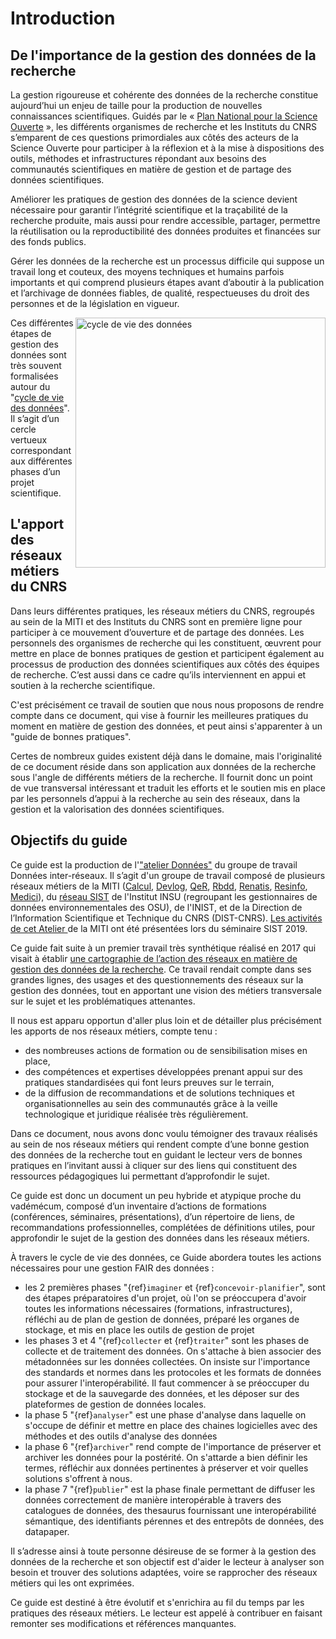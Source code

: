 # Introduction

<h2>De l'importance de la gestion des données de la recherche</h2>

La gestion rigoureuse et cohérente des données de la recherche constitue aujourd’hui un enjeu de taille pour la production de nouvelles connaissances scientifiques. Guidés par le « [Plan National pour la Science Ouverte](https://www.ouvrirlascience.fr/plan-national-pour-la-science-ouverte/) », les différents organismes de recherche et les Instituts du CNRS s’emparent de ces questions primordiales aux côtés des acteurs de la Science Ouverte pour participer à la réflexion et à la mise à dispositions des outils, méthodes et infrastructures répondant aux besoins des communautés scientifiques en matière de gestion et de partage des données scientifiques. 

Améliorer les pratiques de gestion des données de la science devient nécessaire pour garantir l’intégrité scientifique et la traçabilité de la recherche produite, mais aussi pour rendre accessible, partager, permettre la réutilisation ou la reproductibilité des données produites et financées sur des fonds publics.

Gérer les données de la recherche est un processus difficile qui suppose un travail long et couteux, des moyens techniques et humains parfois importants et qui comprend plusieurs étapes avant d’aboutir à la publication et l’archivage de données fiables, de qualité, respectueuses du droit des personnes et de la législation en vigueur.

<img src="https://www.cnrs.fr/mi/IMG/png/donnees.png" width=400px align=right alt="cycle de vie des données">

Ces différentes étapes de gestion des données sont très souvent formalisées autour du "[cycle de vie des données](https://www.cnrs.fr/mi/IMG/png/donnees.png)". Il s’agit d’un cercle vertueux correspondant aux différentes phases d’un projet scientifique.

<h2>L'apport des réseaux métiers du CNRS</h2>

Dans leurs différentes pratiques, les réseaux métiers du CNRS, regroupés au sein de la MITI et des Instituts du CNRS sont en première ligne pour participer à ce mouvement d’ouverture et de partage des données. Les personnels des organismes de recherche qui les constituent, œuvrent pour mettre en place de bonnes pratiques de gestion et participent également au processus de production des données scientifiques aux côtés des équipes de recherche. C’est aussi dans ce cadre qu’ils interviennent en appui et soutien à la recherche scientifique.

C'est précisément ce travail de soutien que nous nous proposons de rendre compte dans ce document, qui vise à fournir les meilleures pratiques du moment en matière de gestion des données, et peut ainsi s'apparenter à un "guide de bonnes pratiques".

Certes de nombreux guides existent déjà dans le domaine, mais l'originalité de ce document réside dans son application aux données de la recherche sous l'angle de différents métiers de la recherche. Il fournit donc un point de vue transversal intéressant et traduit les efforts et le soutien mis en place par les personnels d’appui à la recherche au sein des réseaux, dans la gestion et la valorisation des données scientifiques.

<h2>Objectifs du guide</h2>

Ce guide est la production de l'["atelier Données"](https://mi-gt-donnees.pages.math.unistra.fr/site/index.html) du groupe de travail Données inter-réseaux. Il s’agit d'un groupe de travail composé de plusieurs réseaux métiers de la MITI ([Calcul](https://calcul.math.cnrs.fr/), [Devlog](http://devlog.cnrs.fr/), [QeR](http://qualite-en-recherche.cnrs.fr/), [Rbdd](http://rbdd.cnrs.fr/), [Renatis](http://renatis.cnrs.fr/), [Resinfo](https://resinfo.org/), [Medici](http://medici.in2p3.fr/)), du [réseau SIST](http://sist.cnrs.fr) de l'Institut INSU (regroupant les gestionnaires de données environnementales des OSU), de l'INIST, et de la Direction de l’Information Scientifique et Technique du CNRS (DIST-CNRS). [Les activités de cet Atelier ](https://sist19.sciencesconf.org/data/pages/diapo_GT_donnees_sist19_v2.pdf) de la MITI ont été présentées lors du séminaire SIST 2019.

Ce guide fait suite à un premier travail très synthétique réalisé en 2017 qui visait à établir [une cartographie de l’action des réseaux en matière de gestion des données de la recherche](https://mi-gt-donnees.pages.math.unistra.fr/site/download/GTInterreseaux-CartoSyntheseV6-optimise.pdf). Ce travail rendait compte dans ses grandes lignes, des usages et des questionnements des réseaux sur la gestion des données, tout en apportant une vision des métiers transversale sur le sujet et les problématiques attenantes. 

Il nous est apparu opportun d'aller plus loin et de détailler plus précisément les apports de nos réseaux métiers, compte tenu :      
  - des nombreuses actions de formation ou de sensibilisation mises en place,    
  - des compétences et expertises développées prenant appui sur des pratiques standardisées qui font leurs preuves sur le terrain,    
  - de la diffusion de recommandations et de solutions techniques et organisationnelles au sein des communautés grâce à la veille technologique et juridique réalisée très régulièrement.

Dans ce document, nous avons donc voulu témoigner des travaux réalisés au sein de nos réseaux métiers qui rendent compte d’une bonne gestion des données de la recherche tout en guidant le lecteur vers de bonnes pratiques en l’invitant aussi à cliquer sur des liens qui constituent des ressources pédagogiques lui permettant d’approfondir le sujet. 

Ce guide est donc un document un peu hybride et atypique proche du vadémécum, composé d’un inventaire d’actions de formations (conférences, séminaires, présentations), d’un répertoire de liens, de recommandations professionnelles, complétées de définitions utiles, pour approfondir le sujet de la gestion des données dans les réseaux métiers.

À travers le cycle de vie des données, ce Guide abordera toutes les actions nécessaires pour une gestion FAIR des données :
- les 2 premières phases "{ref}`imaginer` et {ref}`concevoir-planifier`", sont des étapes préparatoires d'un projet, où l'on se préoccupera d'avoir toutes les informations nécessaires (formations, infrastructures), réfléchi au de plan de gestion de données, préparé les organes de stockage, et mis en place les outils de gestion de projet
- les phases 3 et 4 "{ref}`collecter` et {ref}`traiter`" sont les phases de collecte et de traitement des données. On s'attache à bien associer des métadonnées sur les données collectées. On insiste sur l'importance des standards et normes dans les protocoles et les formats de données pour assurer l'interopérabilité. Il faut commencer à se préoccuper du stockage et de la sauvegarde des données, et les déposer sur des plateformes de gestion de données locales.
- la phase 5 "{ref}`analyser`" est une phase d'analyse dans laquelle on s'occupe de définir et mettre en place des chaines logicielles avec des méthodes et des outils d'analyse des données
- la phase 6 "{ref}`archiver`" rend compte de l'importance de préserver et archiver les données pour la postérité. On s'attarde a bien définir les termes, réfléchir aux données pertinentes à préserver et voir quelles solutions s'offrent à nous.
- la phase 7 "{ref}`publier`" est la phase finale permettant de diffuser les données correctement de manière interopérable à travers des catalogues de données, des thesaurus fournissant une interopérabilité sémantique, des identifiants pérennes et des entrepôts de données, des datapaper.

Il s’adresse ainsi à toute personne désireuse de se former à la gestion des données de la recherche et son objectif est d'aider le lecteur à analyser son besoin et trouver des solutions adaptées, voire se rapprocher des réseaux métiers qui les ont exprimées.

Ce guide est destiné à être évolutif et s'enrichira au fil du temps par les pratiques des réseaux métiers. Le lecteur est appelé à contribuer en faisant remonter ses modifications et références manquantes.

